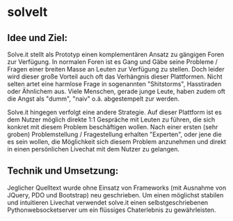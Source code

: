 <h1>solveIt</h1>
<h2>Idee und Ziel:</h2>
<p>
Solve.it stellt als Prototyp einen komplementären Ansatz zu gängigen Foren zur Verfügung.
In normalen Foren ist es Gang und Gäbe seine Probleme / Fragen einer breiten Masse an Leuten zur Verfügung zu stellen. Doch leider wird dieser große Vorteil auch oft das Verhängnis dieser Plattformen. Nicht selten artet eine harmlose Frage in sogenannten "Shitstorms", Hasstiraden oder Ähnlichem aus. Viele Menschen, gerade junge Leute, haben zudem oft die Angst als "dumm", "naiv" o.ä. abgestempelt zur werden.</p>

<p>Solve.it hingegen verfolgt eine andere Strategie. Auf dieser Plattform ist es dem Nutzer möglich direkte 1:1 Gespräche mit Leuten zu führen, die sich konkret mit diesem Problem beschäftigen wollen. Nach einer ersten (sehr groben) Problemstellung / Fragestellung erhalten "Experten", oder jene die es sein wollen, die Möglichkeit sich diesem Problem anzunehmen und direkt in einen persönlichen Livechat mit dem Nutzer zu gelangen.</p>

<h2>Technik und Umsetzung:</h2>
<p>Jeglicher Quelltext wurde ohne Einsatz von Frameworks (mit Ausnahme von JQuery, PDO und Bootstrap) neu geschrieben.
Um einen möglichst stabilen und intuitieren Livechat verwendet solve.it einen selbstgeschriebenen Pythonwebsocketserver um ein flüssiges Chaterlebnis zu gewährleisten.</p>
